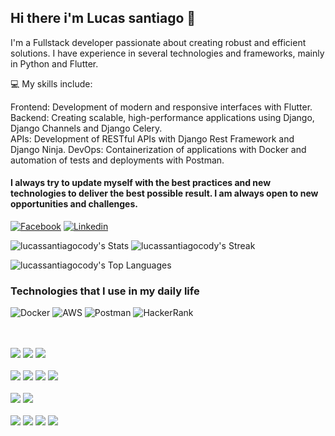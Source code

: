 ## Hi there i'm Lucas santiago 👋

I'm a Fullstack developer passionate about creating robust and efficient solutions. I have experience in several technologies and frameworks, mainly in Python and Flutter.

💻 My skills include:

Frontend: Development of modern and responsive interfaces with Flutter.
<br>
Backend: Creating scalable, high-performance applications using Django, Django Channels and Django Celery.
<br>
APIs: Development of RESTful APIs with Django Rest Framework and Django Ninja.
DevOps: Containerization of applications with Docker and automation of tests and deployments with Postman.
<br>

#### I always try to update myself with the best practices and new technologies to deliver the best possible result. I am always open to new opportunities and challenges.

[![Facebook](https://img.shields.io/badge/Facebook-1877F2?style=for-the-badge&logo=facebook&logoColor=white)](https://web.facebook.com/profile.php?id=100087591428705)
[![Linkedin](https://img.shields.io/badge/LinkedIn-0077B5?style=for-the-badge&logo=linkedin&logoColor=white
)](https://www.linkedin.com/in/lucas-santiago-30423628b/)

![lucassantiagocody's Stats](https://github-readme-stats.vercel.app/api?username=lucassantiagocody&theme=radical&show_icons=true&hide_border=true&count_private=false)
![lucassantiagocody's Streak](https://github-readme-streak-stats.herokuapp.com/?user=lucassantiagocody&theme=radical&hide_border=true)

![lucassantiagocody's Top Languages](https://github-readme-stats.vercel.app/api/top-langs/?username=lucassantiagocody&theme=radical&show_icons=true&hide_border=true&layout=compact)

### Technologies that I use in my daily life

![Docker](https://img.shields.io/badge/docker-%230db7ed.svg?style=for-the-badge&logo=docker&logoColor=white)
![AWS](https://img.shields.io/badge/AWS-%23FF9900.svg?style=for-the-badge&logo=amazon-aws&logoColor=white)
![Postman](https://img.shields.io/badge/Postman-FF6C37?style=for-the-badge&logo=postman&logoColor=white)
![HackerRank](https://img.shields.io/badge/-Hackerrank-2EC866?style=for-the-badge&logo=HackerRank&logoColor=white)
<div style="display:inline_block"><br/><br/>
	<img src="https://img.shields.io/badge/Python-14354C?style=for-the-badge&logo=python&logoColor=white">
	<img src="https://img.shields.io/badge/Django-092E20?style=for-the-badge&logo=django&logoColor=white">
	<img src="https://img.shields.io/badge/JavaScript-F7DF1E?style=for-the-badge&logo=javascript&logoColor=black">
  <br>
  <br>
	<img src="https://img.shields.io/badge/MySQL-00000F?style=for-the-badge&logo=mysql&logoColor=white">
	<img src="https://img.shields.io/badge/PostgreSQL-316192?style=for-the-badge&logo=postgresql&logoColor=white">
  <img src="https://img.shields.io/badge/redis-%23DD0031.svg?&style=for-the-badge&logo=redis&logoColor=white">
  <img src="https://img.shields.io/badge/rabbitmq-%23FF6600.svg?&style=for-the-badge&logo=rabbitmq&logoColor=white">
  <br>
  <br>
	 <img src="https://img.shields.io/badge/Linux-FCC624?style=for-the-badge&logo=linux&logoColor=black">
	 <img src="https://img.shields.io/badge/Debian-A81D33?style=for-the-badge&logo=debian&logoColor=white">
   <br>
   <br>
  <img src="https://img.shields.io/badge/Flutter-02569B?style=for-the-badge&logo=flutter&logoColor=white">
   <img src="https://img.shields.io/badge/React-20232A?style=for-the-badge&logo=react&logoColor=61DAFB">
   <img src="https://img.shields.io/badge/HTML5-E34F26?style=for-the-badge&logo=html5&logoColor=white">
   <img src="https://img.shields.io/badge/CSS3-1572B6?style=for-the-badge&logo=css3&logoColor=white">
 
</div>
